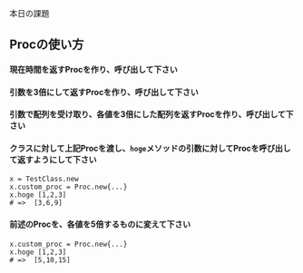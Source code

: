 本日の課題

## Procの使い方

#### 現在時間を返すProcを作り、呼び出して下さい

#### 引数を3倍にして返すProcを作り、呼び出して下さい

#### 引数で配列を受け取り、各値を3倍にした配列を返すProcを作り、呼び出して下さい

#### クラスに対して上記Procを渡し、`hoge`メソッドの引数に対してProcを呼び出して返すようにして下さい
~~~
x = TestClass.new
x.custom_proc = Proc.new{...}
x.hoge [1,2,3]
# =>  [3,6,9]
~~~

#### 前述のProcを、各値を5倍するものに変えて下さい
~~~
x.custom_proc = Proc.new{...}
x.hoge [1,2,3]
# =>  [5,10,15]
~~~
